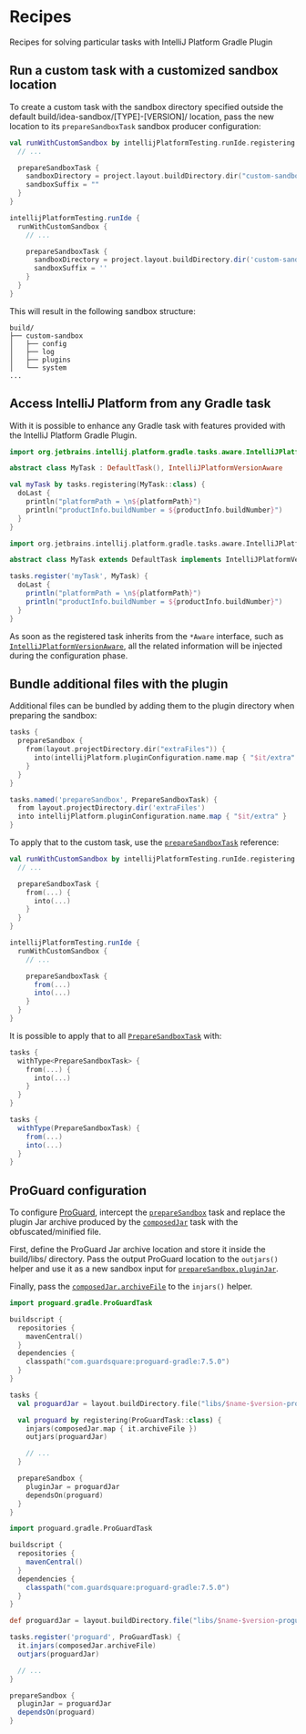 <!-- Copyright 2000-2024 JetBrains s.r.o. and contributors. Use of this source code is governed by the Apache 2.0 license. -->

# Recipes

<link-summary>Recipes for solving particular tasks with IntelliJ Platform Gradle Plugin</link-summary>

## Run a custom task with a customized sandbox location

To create a custom task with the sandbox directory specified outside the default <path>build/idea-sandbox/[TYPE]-[VERSION]/</path> location, pass the new location to its `prepareSandboxTask` sandbox producer configuration:

<tabs group="languages">
<tab title="Kotlin" group-key="kotlin">

```kotlin
val runWithCustomSandbox by intellijPlatformTesting.runIde.registering {
  // ...

  prepareSandboxTask {
    sandboxDirectory = project.layout.buildDirectory.dir("custom-sandbox")
    sandboxSuffix = ""
  }
}
```

</tab>
<tab title="Groovy" group-key="groovy">

```groovy
intellijPlatformTesting.runIde {
  runWithCustomSandbox {
    // ...

    prepareSandboxTask {
      sandboxDirectory = project.layout.buildDirectory.dir('custom-sandbox')
      sandboxSuffix = ''
    }
  }
}
```

</tab>
</tabs>


This will result in the following sandbox structure:

```
build/
├── custom-sandbox
│   ├── config
│   ├── log
│   ├── plugins
│   └── system
...
```

## Access IntelliJ Platform from any Gradle task

With [](tools_intellij_platform_gradle_plugin_task_awares.md) it is possible to enhance any Gradle task with features provided with the IntelliJ Platform Gradle Plugin.

<tabs group="languages">
<tab title="Kotlin" group-key="kotlin">

```kotlin
import org.jetbrains.intellij.platform.gradle.tasks.aware.IntelliJPlatformVersionAware

abstract class MyTask : DefaultTask(), IntelliJPlatformVersionAware

val myTask by tasks.registering(MyTask::class) {
  doLast {
    println("platformPath = \n${platformPath}")
    println("productInfo.buildNumber = ${productInfo.buildNumber}")
  }
}
```

</tab>
<tab title="Groovy" group-key="groovy">

```groovy
import org.jetbrains.intellij.platform.gradle.tasks.aware.IntelliJPlatformVersionAware

abstract class MyTask extends DefaultTask implements IntelliJPlatformVersionAware {}

tasks.register('myTask', MyTask) {
  doLast {
    println("platformPath = \n${platformPath}")
    println("productInfo.buildNumber = ${productInfo.buildNumber}")
  }
}
```

</tab>
</tabs>


As soon as the registered task inherits from the `*Aware` interface, such as [`IntelliJPlatformVersionAware`](tools_intellij_platform_gradle_plugin_task_awares.md#IntelliJPlatformVersionAware), all the related information will be injected during the configuration phase.


## Bundle additional files with the plugin

Additional files can be bundled by adding them to the plugin directory when preparing the sandbox:

<tabs group="languages">
<tab title="Kotlin" group-key="kotlin">

```kotlin
tasks {
  prepareSandbox {
    from(layout.projectDirectory.dir("extraFiles")) {
      into(intellijPlatform.pluginConfiguration.name.map { "$it/extra" })
    }
  }
}
```

</tab>
<tab title="Groovy" group-key="groovy">

```groovy
tasks.named('prepareSandbox', PrepareSandboxTask) {
  from layout.projectDirectory.dir('extraFiles')
  into intellijPlatform.pluginConfiguration.name.map { "$it/extra" }
}
```

</tab>
</tabs>


To apply that to the custom task, use the [`prepareSandboxTask`](tools_intellij_platform_gradle_plugin_testing_extension.md#preparesandboxtask) reference:

<tabs group="languages">
<tab title="Kotlin" group-key="kotlin">

```kotlin
val runWithCustomSandbox by intellijPlatformTesting.runIde.registering {
  // ...

  prepareSandboxTask {
    from(...) {
      into(...)
    }
  }
}
```

</tab>
<tab title="Groovy" group-key="groovy">

```groovy
intellijPlatformTesting.runIde {
  runWithCustomSandbox {
    // ...

    prepareSandboxTask {
      from(...)
      into(...)
    }
  }
}
```

</tab>
</tabs>


It is possible to apply that to all [`PrepareSandboxTask`](tools_intellij_platform_gradle_plugin_tasks.md#prepareSandbox) with:

<tabs group="languages">
<tab title="Kotlin" group-key="kotlin">

```kotlin
tasks {
  withType<PrepareSandboxTask> {
    from(...) {
      into(...)
    }
  }
}
```

</tab>
<tab title="Groovy" group-key="groovy">

```groovy
tasks {
  withType(PrepareSandboxTask) {
    from(...)
    into(...)
  }
}
```

</tab>
</tabs>


## ProGuard configuration

To configure [ProGuard](https://github.com/Guardsquare/proguard), intercept the [`prepareSandbox`](tools_intellij_platform_gradle_plugin_tasks.md#prepareSandbox) task and replace the plugin Jar archive produced by the [`composedJar`](tools_intellij_platform_gradle_plugin_tasks.md#composedJar) task with the obfuscated/minified file.

First, define the ProGuard Jar archive location and store it inside the <path>build/libs/</path> directory.
Pass the output ProGuard location to the `outjars()` helper and use it as a new sandbox input for [`prepareSandbox.pluginJar`](tools_intellij_platform_gradle_plugin_tasks.md#prepareSandbox-pluginJar).

Finally, pass the [`composedJar.archiveFile`](tools_intellij_platform_gradle_plugin_tasks.md#composedJar-archiveFile) to the `injars()` helper.

<tabs group="languages">
<tab title="Kotlin" group-key="kotlin">

```kotlin
import proguard.gradle.ProGuardTask

buildscript {
  repositories {
    mavenCentral()
  }
  dependencies {
    classpath("com.guardsquare:proguard-gradle:7.5.0")
  }
}

tasks {
  val proguardJar = layout.buildDirectory.file("libs/$name-$version-proguard.jar")

  val proguard by registering(ProGuardTask::class) {
    injars(composedJar.map { it.archiveFile })
    outjars(proguardJar)

    // ...
  }

  prepareSandbox {
    pluginJar = proguardJar
    dependsOn(proguard)
  }
}
```

</tab>
<tab title="Groovy" group-key="groovy">

```groovy
import proguard.gradle.ProGuardTask

buildscript {
  repositories {
    mavenCentral()
  }
  dependencies {
    classpath("com.guardsquare:proguard-gradle:7.5.0")
  }
}

def proguardJar = layout.buildDirectory.file("libs/$name-$version-proguard.jar")

tasks.register('proguard', ProGuardTask) {
  it.injars(composedJar.archiveFile)
  outjars(proguardJar)

  // ...
}

prepareSandbox {
  pluginJar = proguardJar
  dependsOn(proguard)
}
```

</tab>
</tabs>

